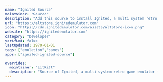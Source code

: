 ```yaml
---
name: "Ignited Source"
maintainer: "Source"
description: "Add this source to install Ignited, a multi system retro game emulator for iPhone and iPad."
url: "https://altstore.ignitedemulator.com"
icon: "https://cdn.ignitedemulator.com/assets/altstore-icon.png"
website: "https://ignitedemulator.com"
category: "Developer"
verified: false
lastUpdated: 1970-01-01
tags: ["emulation","games"]
apps: ["ignited-ignited-source"]

overrides:
  maintainer: "LitRitt"
  description: "Source of Ignited, a multi system retro game emulator for iPhone and iPad."
---
```


